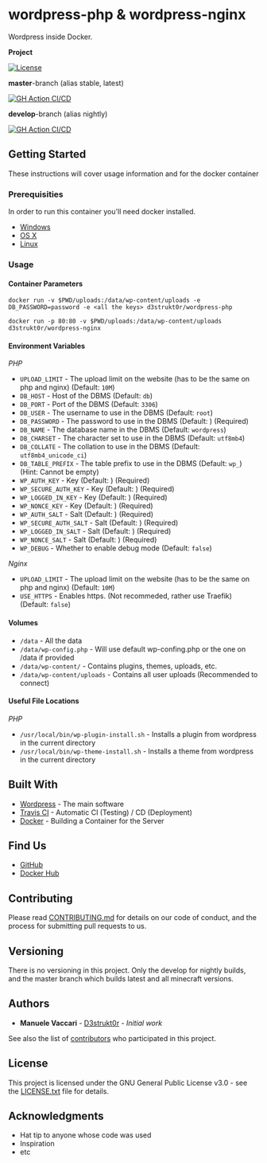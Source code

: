 # wordpress-php & wordpress-nginx

Wordpress inside Docker.

**Project**

[![License](https://img.shields.io/github/license/d3strukt0r/docker-wordpress)][license]

**master**-branch (alias stable, latest)

[![GH Action CI/CD](https://github.com/D3strukt0r/docker-wordpress/workflows/CI/CD/badge.svg?branch=master)][gh-action]

**develop**-branch (alias nightly)

[![GH Action CI/CD](https://github.com/D3strukt0r/docker-wordpress/workflows/CI/CD/badge.svg?branch=develop)][gh-action]

[license]: https://github.com/D3strukt0r/docker-wordpress/blob/master/LICENSE.txt
[gh-action]: https://github.com/D3strukt0r/docker-wordpress/actions

## Getting Started

These instructions will cover usage information and for the docker container

### Prerequisities

In order to run this container you'll need docker installed.

-   [Windows](https://docs.docker.com/docker-for-windows/install/)
-   [OS X](https://docs.docker.com/docker-for-mac/install/)
-   [Linux](https://docs.docker.com/install/linux/docker-ce/ubuntu/)

### Usage

#### Container Parameters

```shell
docker run -v $PWD/uploads:/data/wp-content/uploads -e DB_PASSWORD=password -e <all the keys> d3strukt0r/wordpress-php
```
```shell
docker run -p 80:80 -v $PWD/uploads:/data/wp-content/uploads d3strukt0r/wordpress-nginx
```

#### Environment Variables

_PHP_

-   `UPLOAD_LIMIT` - The upload limit on the website (has to be the same on php and nginx) (Default: `10M`)
-   `DB_HOST` - Host of the DBMS (Default: `db`)
-   `DB_PORT` - Port of the DBMS (Default: `3306`)
-   `DB_USER` - The username to use in the DBMS (Default: `root`)
-   `DB_PASSWORD` - The password to use in the DBMS (Default: ) (Required)
-   `DB_NAME` - The database name in the DBMS (Default: `wordpress`)
-   `DB_CHARSET` - The character set to use in the DBMS (Default: `utf8mb4`)
-   `DB_COLLATE` - The collation to use in the DBMS (Default: `utf8mb4_unicode_ci`)
-   `DB_TABLE_PREFIX` - The table prefix to use in the DBMS (Default: `wp_`) (Hint: Cannot be empty)
-   `WP_AUTH_KEY` - Key (Default: ) (Required)
-   `WP_SECURE_AUTH_KEY` - Key (Default: ) (Required)
-   `WP_LOGGED_IN_KEY` - Key (Default: ) (Required)
-   `WP_NONCE_KEY` - Key (Default: ) (Required)
-   `WP_AUTH_SALT` - Salt (Default: ) (Required)
-   `WP_SECURE_AUTH_SALT` - Salt (Default: ) (Required)
-   `WP_LOGGED_IN_SALT` - Salt (Default: ) (Required)
-   `WP_NONCE_SALT` - Salt (Default: ) (Required)
-   `WP_DEBUG` - Whether to enable debug mode (Default: `false`)

_Nginx_

-   `UPLOAD_LIMIT` - The upload limit on the website (has to be the same on php and nginx) (Default: `10M`)
-   `USE_HTTPS` - Enables https. (Not recommeded, rather use Traefik) (Default: `false`)

#### Volumes

-   `/data` - All the data
-   `/data/wp-config.php` - Will use default wp-confing.php or the one on /data if provided
-   `/data/wp-content/` - Contains plugins, themes, uploads, etc.
-   `/data/wp-content/uploads` - Contains all user uploads (Recommended to connect)

#### Useful File Locations

_PHP_

-   `/usr/local/bin/wp-plugin-install.sh` - Installs a plugin from wordpress in the current directory
-   `/usr/local/bin/wp-theme-install.sh` - Installs a theme from wordpress in the current directory

## Built With

-   [Wordpress](https://wordpress.org/) - The main software
-   [Travis CI](https://travis-ci.com/) - Automatic CI (Testing) / CD (Deployment)
-   [Docker](https://www.docker.com/) - Building a Container for the Server

## Find Us

-   [GitHub](https://github.com/D3strukt0r/docker-wordpress)
-   [Docker Hub](https://hub.docker.com/r/d3strukt0r/wordpress)

## Contributing

Please read [CONTRIBUTING.md](CONTRIBUTING.md) for details on our code of conduct, and the process for submitting pull requests to us.

## Versioning

There is no versioning in this project. Only the develop for nightly builds, and the master branch which builds latest and all minecraft versions.

## Authors

-   **Manuele Vaccari** - [D3strukt0r](https://github.com/D3strukt0r) - _Initial work_

See also the list of [contributors](https://github.com/D3strukt0r/docker-wordpress/contributors) who
participated in this project.

## License

This project is licensed under the GNU General Public License v3.0 - see the [LICENSE.txt](LICENSE.txt) file for details.

## Acknowledgments

-   Hat tip to anyone whose code was used
-   Inspiration
-   etc
